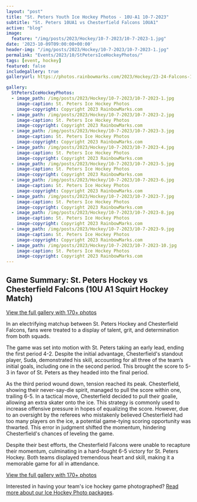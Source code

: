 ```yaml
---
layout: "post"
title: "St. Peters Youth Ice Hockey Photos - 10U-A1 10-7-2023"
subtitle: "St. Peters 10UA1 vs Chesterfield Falcons 10UA1"
active: "blog"
image:
  feature: "/img/posts/2023/Hockey/10-7-2023/10-7-2023-1.jpg"
date: '2023-10-09T09:00:00+00:00'
header-img: "/img/posts/2023/Hockey/10-7-2023/10-7-2023-1.jpg"
permalink: "Events/2023/10/StPetersIceHockeyPhotos/"
tags: [event, hockey]
featured: false
includegallery: true
galleryurl: https://photos.rainbowmarks.com/2023/Hockey/23-24-Falcons-10U-A1/10-7-2023-vs-St-Peters

gallery:
  StPetersIceHockeyPhotos:
  - image_path: /img/posts/2023/Hockey/10-7-2023/10-7-2023-1.jpg
    image-caption: St. Peters Ice Hockey Photos
    image-copyright: Copyright 2023 RainbowMarks.com
  - image_path: /img/posts/2023/Hockey/10-7-2023/10-7-2023-2.jpg
    image-caption: St. Peters Ice Hockey Photos
    image-copyright: Copyright 2023 RainbowMarks.com
  - image_path: /img/posts/2023/Hockey/10-7-2023/10-7-2023-3.jpg
    image-caption: St. Peters Ice Hockey Photos
    image-copyright: Copyright 2023 RainbowMarks.com
  - image_path: /img/posts/2023/Hockey/10-7-2023/10-7-2023-4.jpg
    image-caption: St. Peters Ice Hockey Photos
    image-copyright: Copyright 2023 RainbowMarks.com
  - image_path: /img/posts/2023/Hockey/10-7-2023/10-7-2023-5.jpg
    image-caption: St. Peters Ice Hockey Photos
    image-copyright: Copyright 2023 RainbowMarks.com
  - image_path: /img/posts/2023/Hockey/10-7-2023/10-7-2023-6.jpg
    image-caption: St. Peters Ice Hockey Photos
    image-copyright: Copyright 2023 RainbowMarks.com
  - image_path: /img/posts/2023/Hockey/10-7-2023/10-7-2023-7.jpg
    image-caption: St. Peters Ice Hockey Photos
    image-copyright: Copyright 2023 RainbowMarks.com
  - image_path: /img/posts/2023/Hockey/10-7-2023/10-7-2023-8.jpg
    image-caption: St. Peters Ice Hockey Photos
    image-copyright: Copyright 2023 RainbowMarks.com
  - image_path: /img/posts/2023/Hockey/10-7-2023/10-7-2023-9.jpg
    image-caption: St. Peters Ice Hockey Photos
    image-copyright: Copyright 2023 RainbowMarks.com
  - image_path: /img/posts/2023/Hockey/10-7-2023/10-7-2023-10.jpg
    image-caption: St. Peters Ice Hockey Photos
    image-copyright: Copyright 2023 RainbowMarks.com
---
```

## Game Summary: St. Peters Hockey vs Chesterfield Falcons (10U A1 Squirt Hockey Match)

[View the full gallery with 170+ photos](https://photos.rainbowmarks.com/2023/Hockey/23-24-Falcons-10U-A1/10-7-2023-vs-St-Peters)

In an electrifying matchup between St. Peters Hockey and Chesterfield Falcons, fans were treated to a display of talent, grit, and determination from both squads. 

The game was set into motion with St. Peters taking an early lead, ending the first period 4-2. Despite the initial advantage, Chesterfield's standout player, Suda, demonstrated his skill, accounting for all three of the team’s initial goals, including one in the second period. This brought the score to 5-3 in favor of St. Peters as they headed into the final period.

As the third period wound down, tension reached its peak. Chesterfield, showing their never-say-die spirit, managed to pull the score within one, trailing 6-5. In a tactical move, Chesterfield decided to pull their goalie, allowing an extra skater onto the ice. This strategy is commonly used to increase offensive pressure in hopes of equalizing the score. However, due to an oversight by the referees who mistakenly believed Chesterfield had too many players on the ice, a potential game-tying scoring opportunity was thwarted. This error in judgment shifted the momentum, hindering Chesterfield's chances of leveling the game.

Despite their best efforts, the Chesterfield Falcons were unable to recapture their momentum, culminating in a hard-fought 6-5 victory for St. Peters Hockey. Both teams displayed tremendous heart and skill, making it a memorable game for all in attendance.

[View the full gallery with 170+ photos](https://photos.rainbowmarks.com/2023/Hockey/23-24-Falcons-10U-A1/10-7-2023-vs-St-Peters)

Interested in having your team's ice hockey game photographed? [Read more about our Ice Hockey Photo packages](/events/hockey/).
